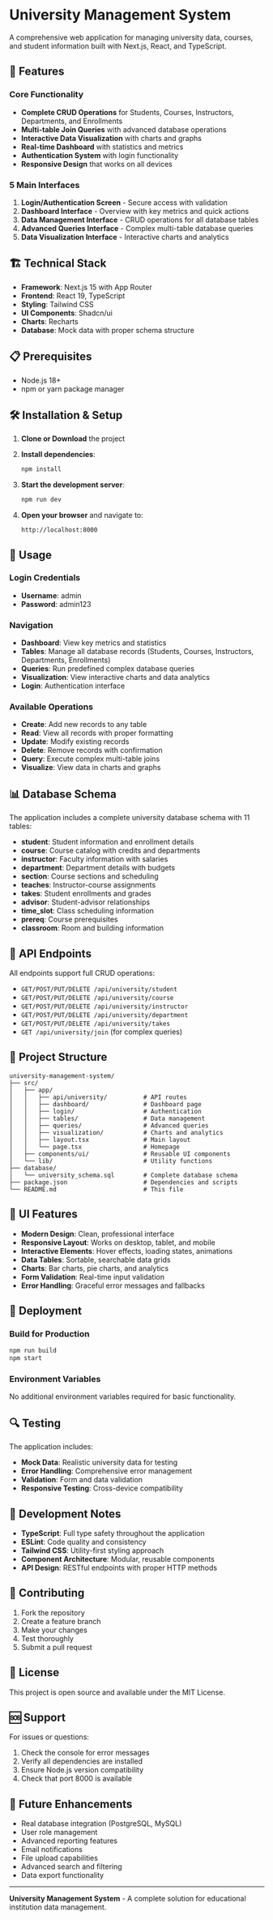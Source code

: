 # University Management System

A comprehensive web application for managing university data, courses, and student information built with Next.js, React, and TypeScript.

## 🚀 Features

### Core Functionality
- **Complete CRUD Operations** for Students, Courses, Instructors, Departments, and Enrollments
- **Multi-table Join Queries** with advanced database operations
- **Interactive Data Visualization** with charts and graphs
- **Real-time Dashboard** with statistics and metrics
- **Authentication System** with login functionality
- **Responsive Design** that works on all devices

### 5 Main Interfaces
1. **Login/Authentication Screen** - Secure access with validation
2. **Dashboard Interface** - Overview with key metrics and quick actions
3. **Data Management Interface** - CRUD operations for all database tables
4. **Advanced Queries Interface** - Complex multi-table database queries
5. **Data Visualization Interface** - Interactive charts and analytics

## 🏗️ Technical Stack

- **Framework**: Next.js 15 with App Router
- **Frontend**: React 19, TypeScript
- **Styling**: Tailwind CSS
- **UI Components**: Shadcn/ui
- **Charts**: Recharts
- **Database**: Mock data with proper schema structure

## 📋 Prerequisites

- Node.js 18+ 
- npm or yarn package manager

## 🛠️ Installation & Setup

1. **Clone or Download** the project
2. **Install dependencies**:
   ```bash
   npm install
   ```

3. **Start the development server**:
   ```bash
   npm run dev
   ```

4. **Open your browser** and navigate to:
   ```
   http://localhost:8000
   ```

## 🎯 Usage

### Login Credentials
- **Username**: admin
- **Password**: admin123

### Navigation
- **Dashboard**: View key metrics and statistics
- **Tables**: Manage all database records (Students, Courses, Instructors, Departments, Enrollments)
- **Queries**: Run predefined complex database queries
- **Visualization**: View interactive charts and data analytics
- **Login**: Authentication interface

### Available Operations
- **Create**: Add new records to any table
- **Read**: View all records with proper formatting
- **Update**: Modify existing records
- **Delete**: Remove records with confirmation
- **Query**: Execute complex multi-table joins
- **Visualize**: View data in charts and graphs

## 📊 Database Schema

The application includes a complete university database schema with 11 tables:

- **student**: Student information and enrollment details
- **course**: Course catalog with credits and departments
- **instructor**: Faculty information with salaries
- **department**: Department details with budgets
- **section**: Course sections and scheduling
- **teaches**: Instructor-course assignments
- **takes**: Student enrollments and grades
- **advisor**: Student-advisor relationships
- **time_slot**: Class scheduling information
- **prereq**: Course prerequisites
- **classroom**: Room and building information

## 🔧 API Endpoints

All endpoints support full CRUD operations:

- `GET/POST/PUT/DELETE /api/university/student`
- `GET/POST/PUT/DELETE /api/university/course`
- `GET/POST/PUT/DELETE /api/university/instructor`
- `GET/POST/PUT/DELETE /api/university/department`
- `GET/POST/PUT/DELETE /api/university/takes`
- `GET /api/university/join` (for complex queries)

## 📁 Project Structure

```
university-management-system/
├── src/
│   ├── app/
│   │   ├── api/university/          # API routes
│   │   ├── dashboard/               # Dashboard page
│   │   ├── login/                   # Authentication
│   │   ├── tables/                  # Data management
│   │   ├── queries/                 # Advanced queries
│   │   ├── visualization/           # Charts and analytics
│   │   ├── layout.tsx               # Main layout
│   │   └── page.tsx                 # Homepage
│   ├── components/ui/               # Reusable UI components
│   └── lib/                         # Utility functions
├── database/
│   └── university_schema.sql        # Complete database schema
├── package.json                     # Dependencies and scripts
└── README.md                        # This file
```

## 🎨 UI Features

- **Modern Design**: Clean, professional interface
- **Responsive Layout**: Works on desktop, tablet, and mobile
- **Interactive Elements**: Hover effects, loading states, animations
- **Data Tables**: Sortable, searchable data grids
- **Charts**: Bar charts, pie charts, and analytics
- **Form Validation**: Real-time input validation
- **Error Handling**: Graceful error messages and fallbacks

## 🚀 Deployment

### Build for Production
```bash
npm run build
npm start
```

### Environment Variables
No additional environment variables required for basic functionality.

## 🔍 Testing

The application includes:
- **Mock Data**: Realistic university data for testing
- **Error Handling**: Comprehensive error management
- **Validation**: Form and data validation
- **Responsive Testing**: Cross-device compatibility

## 📝 Development Notes

- **TypeScript**: Full type safety throughout the application
- **ESLint**: Code quality and consistency
- **Tailwind CSS**: Utility-first styling approach
- **Component Architecture**: Modular, reusable components
- **API Design**: RESTful endpoints with proper HTTP methods

## 🤝 Contributing

1. Fork the repository
2. Create a feature branch
3. Make your changes
4. Test thoroughly
5. Submit a pull request

## 📄 License

This project is open source and available under the MIT License.

## 🆘 Support

For issues or questions:
1. Check the console for error messages
2. Verify all dependencies are installed
3. Ensure Node.js version compatibility
4. Check that port 8000 is available

## 🎯 Future Enhancements

- Real database integration (PostgreSQL, MySQL)
- User role management
- Advanced reporting features
- Email notifications
- File upload capabilities
- Advanced search and filtering
- Data export functionality

---

**University Management System** - A complete solution for educational institution data management.
